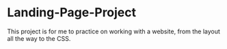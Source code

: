 # Landing-Page-Project
This project is for me to practice on working with a website, from the layout all the way to the CSS.
